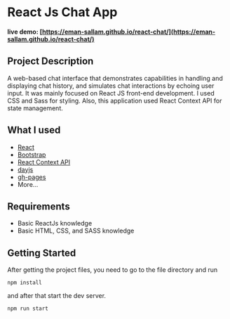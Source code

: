 # React Js Chat App

**live demo: [https://eman-sallam.github.io/react-chat/](https://eman-sallam.github.io/react-chat/)**

## Project Description

A web-based chat interface that demonstrates capabilities in handling and displaying chat history, and simulates chat interactions by echoing user input. 
It was mainly focused on React JS front-end development. I used CSS and Sass for styling. Also, this application used React Context API for state management.


## What I used

- [React](https://reactjs.org/)
- [Bootstrap](https://getbootstrap.com/)
- [React Context API](https://react.dev/reference/react/createContext)
- [dayjs](https://day.js.org/)
- [gh-pages](https://github.com/gitname/react-gh-pages)
- More...


## Requirements

- Basic ReactJs knowledge
- Basic HTML, CSS, and SASS knowledge


  
## Getting Started

After getting the project files, you need to go to the file directory and run

```shell
npm install
```

and after that start the dev server.

```shell
npm run start
```
